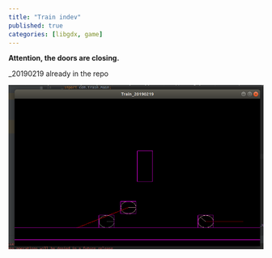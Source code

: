 ```yaml
---
title: "Train indev"
published: true
categories: [libgdx, game]
---
```


**Attention, the doors are closing.**

_20190219 already in the repo

![](/assets/img/train_20190219.png)
